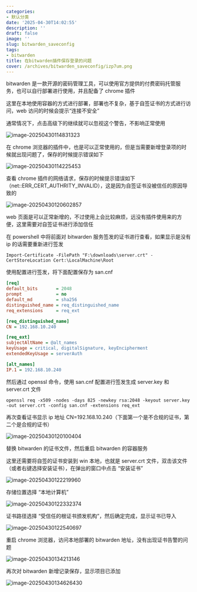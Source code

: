 ```yaml
---
categories:
- 默认分类
date: '2025-04-30T14:02:55'
description: ''
draft: false
image: ''
slug: bitwarden_saveconfig
tags:
- bitwarden
title: 在bitwarden插件保存登录的问题
cover: /archives/bitwarden_saveconfig/izp7um.png
---
```


bitwarden 是一款开源的密码管理工具，可以使用官方提供的付费密码托管服务，也可以自行部署进行使用，并且配备了 chrome 插件

这里在本地使用容器的方式进行部署，部署也不复杂，基于自签证书的方式进行访问，web 访问的时候会提示“连接不安全”

通常情况下，点击高级下的继续就可以忽视这个警告，不影响正常使用

![image-20250430114831323](/archives/bitwarden_saveconfig/izp7um.png)



在 chrome 浏览器的插件中，也是可以正常使用的，但是当需要新增登录项的时候就出现问题了，保存的时候提示错误如下

![image-20250430114225453](/archives/bitwarden_saveconfig/iw3n5h.png)

查看 chrome 插件的网络请求，保存的时候提示错误如下（net::ERR_CERT_AUTHRITY_INVALID），这是因为自签证书没被信任的原因导致的

![image-20250430120602857](/archives/bitwarden_saveconfig/jy2jkw.png)



web 页面是可以正常新增的，不过使用上会比较麻烦，远没有插件使用来的方便，这里需要对自签证书进行添加信任

在 powershell 中将前面对 bitwarden 服务签发的证书进行查看，如果显示是没有 ip 的话需要重新进行签发

`Import-Certificate -FilePath "F:\downloads\server.crt" -CertStoreLocation Cert:\LocalMachine\Root`

使用配置进行签发，将下面配置保存为 san.cnf

```ini
[req]
default_bits       = 2048
prompt             = no
default_md         = sha256
distinguished_name = req_distinguished_name
req_extensions     = req_ext

[req_distinguished_name]
CN = 192.168.10.240

[req_ext]
subjectAltName = @alt_names
keyUsage = critical, digitalSignature, keyEncipherment
extendedKeyUsage = serverAuth

[alt_names]
IP.1 = 192.168.10.240
```

然后通过 openssl 命令，使用 san.cnf 配置进行签发生成 server.key 和 server.crt 文件

`openssl req -x509 -nodes -days 825 -newkey rsa:2048 -keyout server.key -out server.crt -config san.cnf -extensions req_ext`

再次查看证书显示 ip 地址 CN=192.168.10.240（下面第一个是不合规的证书，第二个是合规的证书）

![image-20250430120100404](/archives/bitwarden_saveconfig/jv2lc9.png)

替换 bitwarden 的证书文件，然后重启 bitwarden 的容器服务

这里还需要将自签的证书安装到 win 本地，也就是 server.crt 文件，双击该文件（或者右键选择安装证书），在弹出的窗口中点击 “安装证书”

![image-20250430122219960](/archives/bitwarden_saveconfig/k87m44.png)

存储位置选择 “本地计算机”

![image-20250430122332374](/archives/bitwarden_saveconfig/k8cy6w.png)

证书路径选择 “受信任的根证书颁发机构”，然后确定完成，显示证书已导入

![image-20250430122540697](/archives/bitwarden_saveconfig/k9lp9q.png)



重启 chrome 浏览器，访问本地部署的 bitwarden 地址，没有出现证书告警的问题

![image-20250430134213146](/archives/bitwarden_saveconfig/m73ef4.png)

再次对 bitwarden 新增记录保存，显示项目已添加

![image-20250430134626430](/archives/bitwarden_saveconfig/m9khxi.png)
